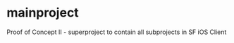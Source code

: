 mainproject
===========

Proof of Concept II - superproject to contain all subprojects in SF iOS Client

